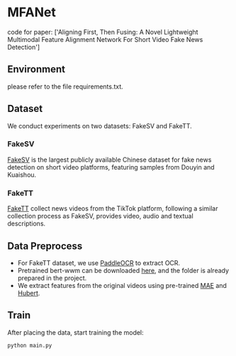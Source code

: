 # MFANet
code for paper: ['Aligning First, Then Fusing: A Novel Lightweight Multimodal Feature Alignment Network For Short Video Fake News Detection']
## Environment
please refer to the file requirements.txt.
## Dataset
We conduct experiments on two datasets: FakeSV and FakeTT. 
### FakeSV
[FakeSV](https://github.com/ICTMCG/FakeSV) is the largest publicly available Chinese dataset for fake news detection on short video platforms, featuring samples from Douyin and Kuaishou. 
### FakeTT
[FakeTT](https://github.com/ICTMCG/FakingRecipe?tab=readme-ov-file) collect news videos from the TikTok platform, following a similar collection process as FakeSV, provides video, audio and textual descriptions.
## Data Preprocess
- For FakeTT dataset, we use [PaddleOCR](https://github.com/PaddlePaddle/PaddleOCR) to extract OCR.
- Pretrained bert-wwm can be downloaded [here](https://drive.google.com/file/d/1-2vEZfIFCdM1-vJ3GD6DlSyKT4eVXMKq/view), and the folder is already prepared in the project.
- We extract features from the original videos using pre-trained [MAE](https://github.com/facebookresearch/mae) and [Hubert](https://github.com/bshall/hubert).
## Train
After placing the data, start training the model:
```python
python main.py
```
